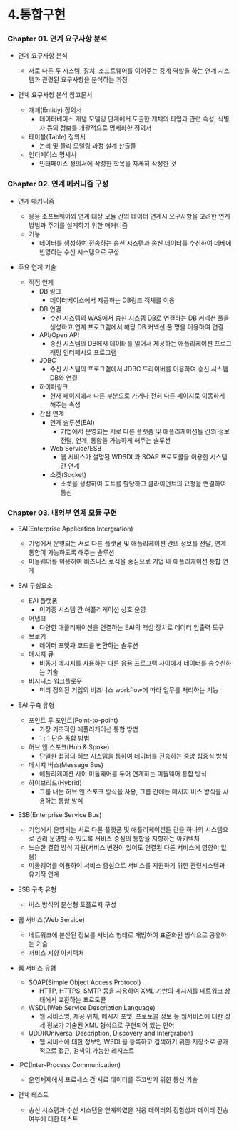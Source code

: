 # 4.통합구현

### Chapter 01. 연계 요구사항 분석

- 연계 요구사항 분석
    - 서로 다른 두 시스템, 장치, 소프트웨어를 이어주는 중계 역할을 하는 연계 시스템과 관련된 요구사항을 분석하는 과정

- 연계 요구사항 분석 참고문서
    - 개체(Entitiy) 정의서
        - 데이터베이스 개념 모델링 단계에서 도출한 개체의 타입과 관련 속성, 식별자 등의 정보를 개괄적으로 명세화한 정의서
    - 테이블(Table) 정의서
        - 논리 및 물리 모델링 과정 설계 산출물
    - 인터페이스 명세서
        - 인터페이스 정의서에 작성한 학목을 자세히 작성한 것
        

### Chapter 02. 연계 메커니즘 구성

- 연계 매커니즘
    - 응용 소프트웨어와 연계 대상 모듈 간의 데이터 연계시 요구사항을 고려한 연계 방법과 주기를 설계하기 위한 매커니즘
    - 기능
        - 데이터를 생성하여 전송하는 송신 시스템과 송신 데이터를 수신하여 데베에 반영하는 수신 시스템으로 구성

- 주요 연계 기술
    - 직접 연계
        - DB 링크
            - 데이터베이스에서 제공하는 DB링크 객체를 이용
        - DB 연결
            - 수신 시스템의 WAS에서 송신 시스템 DB로 연결하는 DB 커넥션 풀을 생성하고 연계 프로그램에서 해당 DB 커넥션 풀 명을 이용하여 연결
        - API/Open API
            - 송신 시스템의 DB에서 데이터를 읽어서 제공하는 애플리케이션 프로그래밍 인터페시으 프로그램
        - JDBC
            - 수신 시스템의 프로그램에서 JDBC 드라이버를 이용하여 송신 시스템 DB와 연결
        - 하이퍼링크
            - 현재 페이지에서 다른 부분으로 가거나 전혀 다른 페이지로 이동하게 해주는 속성
        - 간접 연계
            - 연계 솔루션(EAI)
                - 기업에서 운영되는 서로 다른 플랫폼 및 애플리케이션들 간의 정보 전달, 연계, 통합을 가능하게 해주는 솔루션
            - Web Service/ESB
                - 웹 서비스가 설명된 WDSDL과 SOAP 프로토콜을 이용한 시스템 간 연계
            - 소켓(Socket)
                - 소켓을 생성하여 포트를 할당하고 클라이언트의 요청을 연결하여 통신

### Chapter 03. 내외부 연계 모듈 구현

- EAI(Enterprise Application Intergration)
    - 기업에서 운영되는 서로 다른 플랫폼 및 애플리케이션 간의 정보를 전달, 연계 통합이 가능하도록 해주는 솔루션
    - 미들웨어를 이용하여 비즈니스 로직을 중심으로 기업 내 애플리케이션 통합 연계

- EAI 구성요소
    - EAI 플랫폼
        - 이기종 시스템 간 애플리케이션 상호 운영
    - 어댑터
        - 다양한 애플리케이션을 연결하는 EAI의 핵심 장치로 데이터 입출력 도구
    - 브로커
        - 데이터 포맷과 코드를 변환하는 솔루션
    - 메시지 큐
        - 비동기 메시지를 사용하는 다른 응용 프로그램 사이에서 데이터를 송수신하는 기술
    - 비지니스 워크플로우
        - 미리 정의된 기업의 비즈니스 workflow에 따라 업무를 처리하는 기능
    
- EAI 구축 유형
    - 포인트 투 포인트(Point-to-point)
        - 가장 기초적인 애플리케이션 통합 방법
        - 1 : 1 단순 통합 방법
    - 허브 앤 스포크(Hub & Spoke)
        - 단일한 접점의 허브 시스템을 통하여 데이터를 전송하는 중앙 집중식 방식
    - 메시지 버스(Message Bus)
        - 애플리케이션 사이 미들웨어를 두어 연계하는 미들웨어 통합 방식
    - 하이브리드(Hybrid)
        - 그룹 내는 허브 앤 스포크 방식을 사용, 그룹 간에는 메시지 버스 방식을 사용하는 통합 방식
        
- ESB(Enterprise Service Bus)
    - 기업에서 운영되는 서로 다른 플랫폼 및 애플리케이션들 간을 하나의 시스템으로 관리 운영할 수 있도록 서비스 중심의 통합을 지향하는 아키텍처
    - 느슨한 결합 방식 지원(서비스 변경이 있어도 연결된 다른 서비스에 영향이 없음)
    - 미들웨어를 이용하여 서비스 중심으로 서비스를 지원하기 위한 관련시스템과 유기적 연계
    
- ESB 구축 유형
    - 버스 방식의 분산형 토폴로지 구성

- 웹 서비스(Web Service)
    - 네트워크에 분산된 정보를 서비스 형태로 개방하여 표준화된 방식으로 공유하는 기술
    - 서비스 지향 아키텍처
    
- 웹 서비스 유형
    - SOAP(Simple Object Access Protocol)
        - HTTP, HTTPS, SMTP 등을 사용하여 XML 기반의 메시지를 네트워크 상태에서 교환하는 프로토콜
    - WSDL(Web Service Description Language)
        - 웹 서비스명, 제공 위치, 메시지 포맷, 프로토콜 정보 등 웹서비스에 대한 상세 정보가 기술된 XML 형식으로 구현되어 있는 언어
    - UDDI(Universal Description, Discovery and Intergration)
        - 웹 서비스에 대한 정보인 WSDL을 등록하고 검색하기 위한 저장소로 공개적으로 접근, 검색이 가능한 레지스트
    
- IPC(Inter-Process Communication)
    - 운영체제에서 프로세스 간 서로 데이터를 주고받기 위한 통신 기술

- 연계 테스트
    - 송신 시스템과 수신 시스템을 연계하였을 겨웅 데이터의 정합성과 데이터 전송 여부에 대한 테스트
